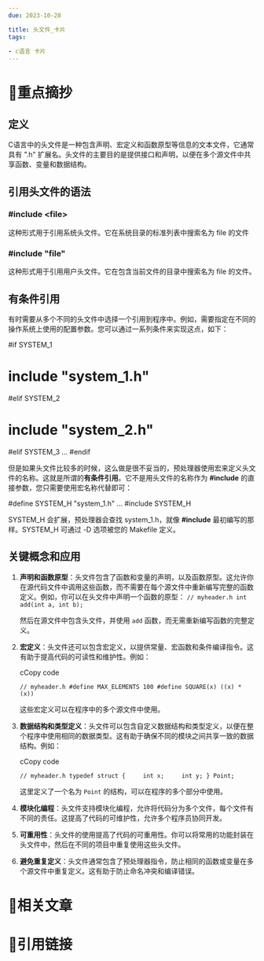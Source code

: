 ```yaml
---
due: 2023-10-28 

title: 头文件_卡片
tags:
 
- c语言 卡片
---
```

# 🍎重点摘抄
## 定义
C语言中的头文件是一种包含声明、宏定义和函数原型等信息的文本文件，它通常具有 ".h" 扩展名。头文件的主要目的是提供接口和声明，以便在多个源文件中共享函数、变量和数据结构。

## 引用头文件的语法
### \#include \<file>
这种形式用于引用系统头文件。它在系统目录的标准列表中搜索名为 file 的文件

### \#include "file"
这种形式用于引用用户头文件。它在包含当前文件的目录中搜索名为 file 的文件。

## 有条件引用
有时需要从多个不同的头文件中选择一个引用到程序中。例如，需要指定在不同的操作系统上使用的配置参数。您可以通过一系列条件来实现这点，如下：

#if SYSTEM_1
   # include "system_1.h"
#elif SYSTEM_2
   # include "system_2.h"
#elif SYSTEM_3
   ...
#endif

但是如果头文件比较多的时候，这么做是很不妥当的，预处理器使用宏来定义头文件的名称。这就是所谓的**有条件引用**。它不是用头文件的名称作为 **#include** 的直接参数，您只需要使用宏名称代替即可：

 #define SYSTEM_H "system_1.h"
 ...
 #include SYSTEM_H

SYSTEM_H 会扩展，预处理器会查找 system_1.h，就像 **#include** 最初编写的那样。SYSTEM_H 可通过 -D 选项被您的 Makefile 定义。
## 关键概念和应用
1. **声明和函数原型**：头文件包含了函数和变量的声明，以及函数原型。这允许你在源代码文件中调用这些函数，而不需要在每个源文件中重新编写完整的函数定义。例如，你可以在头文件中声明一个函数的原型：
    `// myheader.h int add(int a, int b);`
    
    然后在源文件中包含头文件，并使用 `add` 函数，而无需重新编写函数的完整定义。
    
2. **宏定义**：头文件还可以包含宏定义，以提供常量、宏函数和条件编译指令。这有助于提高代码的可读性和维护性。例如：
    
    cCopy code
    
    `// myheader.h #define MAX_ELEMENTS 100 #define SQUARE(x) ((x) * (x))`
    
    这些宏定义可以在程序中的多个源文件中使用。
    
3. **数据结构和类型定义**：头文件可以包含自定义数据结构和类型定义，以便在整个程序中使用相同的数据类型。这有助于确保不同的模块之间共享一致的数据结构。例如：
    
    cCopy code
    
    `// myheader.h typedef struct {     int x;     int y; } Point;`
    
    这里定义了一个名为 `Point` 的结构，可以在程序的多个部分中使用。
    
4. **模块化编程**：头文件支持模块化编程，允许将代码分为多个文件，每个文件有不同的责任。这提高了代码的可维护性，允许多个程序员协同开发。
    
5. **可重用性**：头文件的使用提高了代码的可重用性。你可以将常用的功能封装在头文件中，然后在不同的项目中重复使用这些头文件。
    
6. **避免重复定义**：头文件通常包含了预处理器指令，防止相同的函数或变量在多个源文件中重复定义。这有助于防止命名冲突和编译错误。


# 📒相关文章




# 🍏引用链接

